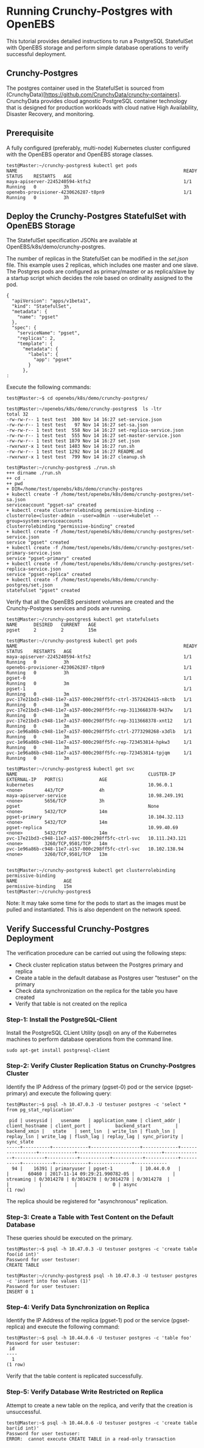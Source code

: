 # Running Crunchy-Postgres with OpenEBS

This tutorial provides detailed instructions to run a PostgreSQL StatefulSet with OpenEBS storage and perform 
simple database operations to verify successful deployment. 

## Crunchy-Postgres 

The postgres container used in the StatefulSet is sourced from (CrunchyData)[https://github.com/CrunchyData/crunchy-containers]. CrunchyData provides cloud agnostic PostgreSQL container technology that is designed for production 
workloads with cloud native High Availability, Disaster Recovery, and monitoring.  

## Prerequisite

A fully configured (preferably, multi-node) Kubernetes cluster configured with the OpenEBS operator and OpenEBS
storage classes.

```
test@Master:~/crunchy-postgres$ kubectl get pods
NAME                                                             READY     STATUS    RESTARTS   AGE
maya-apiserver-2245240594-ktfs2                                  1/1       Running   0          3h
openebs-provisioner-4230626287-t8pn9                             1/1       Running   0          3h
```

## Deploy the Crunchy-Postgres StatefulSet with OpenEBS Storage

The StatefulSet specification JSONs are available at OpenEBS/k8s/demo/crunchy-postgres. 

The number of replicas in the StatefulSet can be modified in the *set.json* file. This example uses 2 replicas, 
which includes one master and one slave. The Postgres pods are configured as primary/master or as replica/slave by 
a startup script which decides the role based on ordinality assigned to the pod.

```
{
  "apiVersion": "apps/v1beta1",
  "kind": "StatefulSet",
  "metadata": {
    "name": "pgset"
  },
  "spec": {
    "serviceName": "pgset",
    "replicas": 2,
    "template": {
      "metadata": {
        "labels": {
          "app": "pgset"
        }
      },
:
```

Execute the following commands: 

```
test@Master:~$ cd openebs/k8s/demo/crunchy-postgres/

test@Master:~/openebs/k8s/demo/crunchy-postgres$  ls -ltr
total 32
-rw-rw-r-- 1 test test  300 Nov 14 16:27 set-service.json
-rw-rw-r-- 1 test test   97 Nov 14 16:27 set-sa.json
-rw-rw-r-- 1 test test  558 Nov 14 16:27 set-replica-service.json
-rw-rw-r-- 1 test test  555 Nov 14 16:27 set-master-service.json
-rw-rw-r-- 1 test test 1879 Nov 14 16:27 set.json
-rwxrwxr-x 1 test test 1403 Nov 14 16:27 run.sh
-rw-rw-r-- 1 test test 1292 Nov 14 16:27 README.md
-rwxrwxr-x 1 test test  799 Nov 14 16:27 cleanup.sh
```

```
test@Master:~/crunchy-postgres$ ./run.sh
+++ dirname ./run.sh
++ cd .
++ pwd
+ DIR=/home/test/openebs/k8s/demo/crunchy-postgres
+ kubectl create -f /home/test/openebs/k8s/demo/crunchy-postgres/set-sa.json
serviceaccount "pgset-sa" created
+ kubectl create clusterrolebinding permissive-binding --clusterrole=cluster-admin --user=admin --user=kubelet --group=system:serviceaccounts
clusterrolebinding "permissive-binding" created
+ kubectl create -f /home/test/openebs/k8s/demo/crunchy-postgres/set-service.json
service "pgset" created
+ kubectl create -f /home/test/openebs/k8s/demo/crunchy-postgres/set-primary-service.json
service "pgset-primary" created
+ kubectl create -f /home/test/openebs/k8s/demo/crunchy-postgres/set-replica-service.json
service "pgset-replica" created
+ kubectl create -f /home/test/openebs/k8s/demo/crunchy-postgres/set.json
statefulset "pgset" created
```

Verify that all the OpenEBS persistent volumes are created and the Crunchy-Postgres services and pods are running. 

```
test@Master:~/crunchy-postgres$ kubectl get statefulsets
NAME      DESIRED   CURRENT   AGE
pgset     2         2         15m

test@Master:~/crunchy-postgres$ kubectl get pods
NAME                                                             READY     STATUS    RESTARTS   AGE
maya-apiserver-2245240594-ktfs2                                  1/1       Running   0          3h
openebs-provisioner-4230626287-t8pn9                             1/1       Running   0          3h
pgset-0                                                          1/1       Running   0          3m
pgset-1                                                          1/1       Running   0          3m
pvc-17e21bd3-c948-11e7-a157-000c298ff5fc-ctrl-3572426415-n8ctb   1/1       Running   0          3m
pvc-17e21bd3-c948-11e7-a157-000c298ff5fc-rep-3113668378-9437w    1/1       Running   0          3m
pvc-17e21bd3-c948-11e7-a157-000c298ff5fc-rep-3113668378-xnt12    1/1       Running   0          3m
pvc-1e96a86b-c948-11e7-a157-000c298ff5fc-ctrl-2773298268-x3dlb   1/1       Running   0          3m
pvc-1e96a86b-c948-11e7-a157-000c298ff5fc-rep-723453814-hpkw3     1/1       Running   0          3m
pvc-1e96a86b-c948-11e7-a157-000c298ff5fc-rep-723453814-tpjqm     1/1       Running   0          3m

test@Master:~/crunchy-postgres$ kubectl get svc
NAME                                                CLUSTER-IP       EXTERNAL-IP   PORT(S)             AGE
kubernetes                                          10.96.0.1        <none>        443/TCP             4h
maya-apiserver-service                              10.98.249.191    <none>        5656/TCP            3h
pgset                                               None             <none>        5432/TCP            14m
pgset-primary                                       10.104.32.113    <none>        5432/TCP            14m
pgset-replica                                       10.99.40.69      <none>        5432/TCP            14m
pvc-17e21bd3-c948-11e7-a157-000c298ff5fc-ctrl-svc   10.111.243.121   <none>        3260/TCP,9501/TCP   14m
pvc-1e96a86b-c948-11e7-a157-000c298ff5fc-ctrl-svc   10.102.138.94    <none>        3260/TCP,9501/TCP   13m


test@Master:~/crunchy-postgres$ kubectl get clusterrolebinding permissive-binding
NAME                 AGE
permissive-binding   15m
test@Master:~/crunchy-postgres$
```

Note: It may take some time for the pods to start as the images must be pulled and instantiated. This is also
dependent on the network speed.


## Verify Successful Crunchy-Postgres Deployment

The verification procedure can be carried out using the following steps: 

- Check cluster replication status between the Postgres primary and replica
- Create a table in the default database as Postgres user "testuser" on the primary
- Check data synchronization on the replica for the table you have created
- Verify that table is not created on the replica

### Step-1: Install the PostgreSQL-Client

Install the PostgreSQL CLient Utility (psql) on any of the Kubernetes machines to perform database operations 
from the command line. 

```
sudo apt-get install postgresql-client
```

### Step-2: Verify Cluster Replication Status on Crunchy-Postgres Cluster

Identify the IP Address of the primary (pgset-0) pod or the service (pgset-primary) and execute the following
query:

```
test@Master:~$ psql -h 10.47.0.3 -U testuser postgres -c 'select * from pg_stat_replication'

 pid | usesysid |   usename   | application_name | client_addr | client_hostname | client_port |         backend_start         | backend_xmin |   state   | sent_lsn  | write_lsn | flush_lsn | replay_lsn | write_lag | flush_lag | replay_lag | sync_priority | sync_state
-----+----------+-------------+------------------+-------------+-----------------+-------------+-------------------------------+--------------+-----------+-----------+-----------+-----------+------------+-----------+-----------+------------+---------------+------------
  94 |    16391 | primaryuser | pgset-1          | 10.44.0.0   |                 |       60460 | 2017-11-14 09:29:21.990782-05 |              | streaming | 0/3014278 | 0/3014278 | 0/3014278 | 0/3014278  |           |           |            |             0 | async
(1 row)
```

The replica should be registered for "asynchronous" replication. 

### Step-3: Create a Table with Test Content on the Default Database 

These queries should be executed on the primary.

```
test@Master:~$ psql -h 10.47.0.3 -U testuser postgres -c 'create table foo(id int)'
Password for user testuser:
CREATE TABLE
```
```
test@Master:~/crunchy-postgres$ psql -h 10.47.0.3 -U testuser postgres -c 'insert into foo values (1)'
Password for user testuser:
INSERT 0 1
```

### Step-4: Verify Data Synchronization on Replica

Identify the IP Address of the replica (pgset-1) pod or the service (pgset-replica) and execute the following
command: 

```
test@Master:~$ psql -h 10.44.0.6 -U testuser postgres -c 'table foo'
Password for user testuser:
 id
----
  1
(1 row)
```

Verify that the table content is replicated successfully.

### Step-5: Verify Database Write Restricted on Replica

Attempt to create a new table on the replica, and verify that the creation is unsuccessful.

```
test@Master:~$ psql -h 10.44.0.6 -U testuser postgres -c 'create table bar(id int)'
Password for user testuser:
ERROR:  cannot execute CREATE TABLE in a read-only transaction
```



